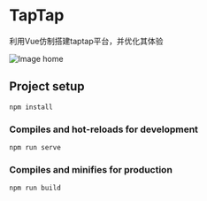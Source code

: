 # TapTap
利用Vue仿制搭建taptap平台，并优化其体验

![Image home](http://i1.fuimg.com/702446/12d0bdefb8bc6d14.png)


## Project setup
```
npm install
```

### Compiles and hot-reloads for development
```
npm run serve
```

### Compiles and minifies for production
```
npm run build
```
